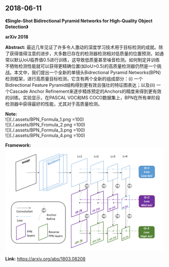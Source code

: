 ## 2018-06-11

**《Single-Shot Bidirectional Pyramid Networks for High-Quality Object Detection》**  

**arXiv 2018**  

**Abstract:** 最近几年见证了许多令人激动的深度学习技术用于目标检测的成就。除了获得值得注意的进步，大多数已存在的检测器检测相对低质量的位置预测，如通常以默认IoU临界值0.5进行训练，这导致低质量甚至噪音检测。如何制定并训练不牺牲检测性能就可以获得更精确位置(如IoU>0.5)的高质量检测器仍然是一个挑战。本文中，我们提出一个全新的单镜头Bidrectional Pyramid Networks(BPN)检测框架，进行高质量目标检测，它含有两个全新的组成部分：(i) 一个Bidirectional Feature Pyramid结构得到更有效且强壮的特征图表达；以及(ii) 一个Cascade Anchor Refinement来逐步精炼预定的Anchors的精度来得到更有效的训练。实验显示，在PASCAL VOC和MS COCO数据集上，BPN在所有单阶段检测器中获得最好的性能，尤其对于高质量检测。  

**Note:**  
![](./.assets/BPN_Formula_1.png =100)  
![](./.assets/BPN_Fromula_2.png =100)  
![](./.assets/BPN_Formula_3.png =100)  
![](./.assets/BPN_Formula_4.png =100)  

**Framework:**  
![BPN_Framework](./.assets/BPN_Framework.png)

**Link:** https://arxiv.org/abs/1803.08208  
